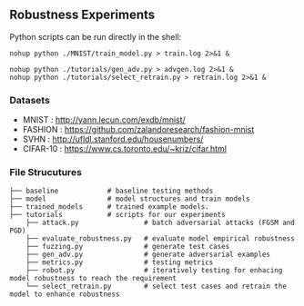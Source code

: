 ## Robustness Experiments 

Python scripts can be run directly in the shell:
```shell
nohup python ./MNIST/train_model.py > train.log 2>&1 &
```
```shell
nohup python ./tutorials/gen_adv.py > advgen.log 2>&1 &
nohup python ./tutorials/select_retrain.py > retrain.log 2>&1 &
```

### Datasets
- MNIST  : http://yann.lecun.com/exdb/mnist/
- FASHION  : https://github.com/zalandoresearch/fashion-mnist
- SVHN : http://ufldl.stanford.edu/housenumbers/
- CIFAR-10       : https://www.cs.toronto.edu/~kriz/cifar.html


### File Strucutures
```shell
├── baseline            # baseline testing methods
├── model               # model structures and train models  
├── trained_models      # trained example models. 
├── tutorials           # scripts for our experiments   
    ├── attack.py                # batch adversarial attacks (FGSM and PGD)
    ├── evaluate_robustness.py   # evaluate model empirical robustness   
    ├── fuzzing.py               # generate test cases
    ├── gen_adv.py               # generate adversarial examples 
    ├── metrics.py               # testing metrics  
    ├── robot.py                 # iteratively testing for enhacing model robustness to reach the requirement
    └── select_retrain.py        # select test cases and retrain the model to enhance robustness
```


